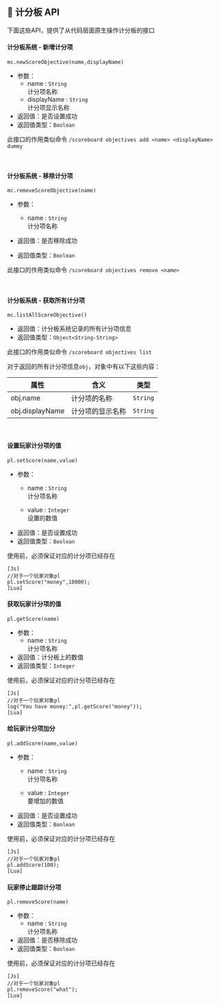 ## 📝 计分板 API

下面这些API，提供了从代码层面原生操作计分板的接口

#### 计分板系统 - 新增计分项

`mc.newScoreObjective(name,displayName)`

- 参数：
  -  name : `String`  
     计分项名称  
  -  displayName : `String`  
     计分项显示名称  
- 返回值：是否设置成功
- 返回值类型：`Boolean`

此接口的作用类似命令 `/scoreboard objectives add <name> <displayName> dummy`

<br>

#### 计分板系统 - 移除计分项

`mc.removeScoreObjective(name)`

- 参数：
  -  name : `String`  
     计分项名称  
  
- 返回值：是否移除成功
- 返回值类型：`Boolean`

此接口的作用类似命令 `/scoreboard objectives remove <name>`

<br>

#### 计分板系统 - 获取所有计分项

`mc.listAllScoreObjective()`

- 返回值：计分板系统记录的所有计分项信息
- 返回值类型：`Object<String-String>`

此接口的作用类似命令 `/scoreboard objectives list`

对于返回的所有计分项信息`obj`，对象中有以下这些内容：

| 属性            | 含义             | 类型     |
| --------------- | ---------------- | -------- |
| obj.name        | 计分项的名称     | `String` |
| obj.displayName | 计分项的显示名称 | `String` |

<br>

#### 设置玩家计分项的值

`pl.setScore(name,value)`

- 参数：
  - name : `String`  
    计分项名称  

  - value : `Integer`  
    设置的数值  
- 返回值：是否设置成功
- 返回值类型：`Boolean`

使用前，必须保证对应的计分项已经存在

```clike
[Js]
//对于一个玩家对象pl
pl.setScore("money",10000);
[Lua]

```

#### 获取玩家计分项的值

`pl.getScore(name)`

- 参数：
  - name : `String`  
    计分项名称  
- 返回值：计分板上的数值
- 返回值类型：`Integer`

使用前，必须保证对应的计分项已经存在

```clike
[Js]
//对于一个玩家对象pl
log("You have money:",pl.getScore("money"));
[Lua]

```

#### 给玩家计分项加分 

`pl.addScore(name,value)`

- 参数：
  - name : `String`  
    计分项名称  

  - value : `Integer`  
    要增加的数值  
- 返回值：是否设置成功
- 返回值类型：`Boolean`

使用前，必须保证对应的计分项已经存在

```clike
[Js]
//对于一个玩家对象pl
pl.addScore(100);
[Lua]

```

#### 玩家停止跟踪计分项

`pl.removeScore(name)`

- 参数：
  - name : `String`  
    计分项名称  
- 返回值：是否移除成功
- 返回值类型：`Boolean`

使用前，必须保证对应的计分项已经存在

```clike
[Js]
//对于一个玩家对象pl
pl.removeScore("what");
[Lua]

```

